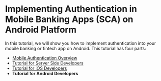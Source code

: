 # Implementing Authentication in Mobile Banking Apps (SCA) on Android Platform

<!-- AUTHOR joshis_tweets 2020-05-04T00:00:00Z -->

In this tutorial, we will show you how to implement authentication into your mobile banking or fintech app on Android. This tutorial has four parts:

- [Mobile Authentication Overview](./Readme)
- [Tutorial for Server Side Developers](./Server-Side-Tutorial)
- [Tutorial for iOS Developers](./iOS-Tutorial)
- **Tutorial for Android Developers**

